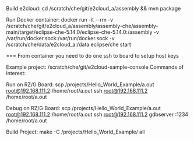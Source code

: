 Build e2cloud:
cd /scratch/che/git/e2cloud_a/assembly && mvn package

Run Docker container:
docker run -it --rm -v /scratch/che/git/e2cloud_a/assembly/assembly-che/assembly-main/target/eclipse-che-5.14.0/eclipse-che-5.14.0:/assembly  -v /var/run/docker.sock:/var/run/docker.sock  -v /scratch/che/data/e2cloud_a:/data eclipse/che start

=== From container you need to do one ssh to board to setup host keys


Example project: /scratch/che/git/e2cloud-sample-console
Commands of interest:

Run on RZ/G Board:
scp /projects/Hello_World_Example/a.out root@192.168.111.2:/home/root/a.out
ssh root@192.168.111.2 /home/root/a.out

Debug on RZ/G Board:
scp /projects/Hello_World_Example/a.out root@192.168.111.2:/home/root/a.out
ssh root@192.168.111.2 gdbserver :1234 /home/root/a.out

Build Project:
make -C /projects/Hello_World_Example/ all

